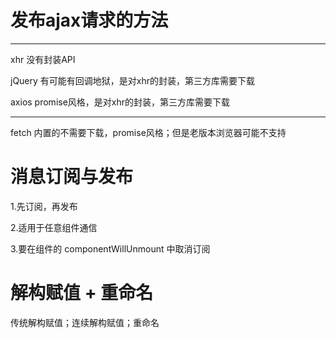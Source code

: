 # 发布ajax请求的方法

-------
xhr 没有封装API

jQuery 有可能有回调地狱，是对xhr的封装，第三方库需要下载

axios promise风格，是对xhr的封装，第三方库需要下载

-------
fetch 内置的不需要下载，promise风格；但是老版本浏览器可能不支持

# 消息订阅与发布

1.先订阅，再发布

2.适用于任意组件通信

3.要在组件的 componentWillUnmount 中取消订阅

# 解构赋值 + 重命名

传统解构赋值；连续解构赋值；重命名